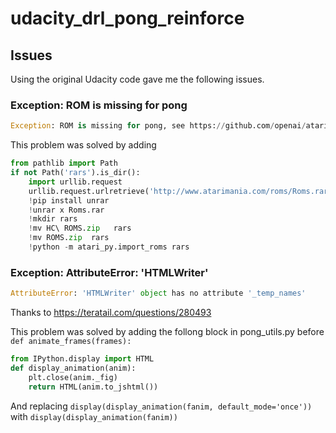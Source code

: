 # udacity_drl_pong_reinforce

## Issues
Using the original Udacity code gave me the following issues.

### Exception: ROM is missing for pong
```python
Exception: ROM is missing for pong, see https://github.com/openai/atari-py#roms for instructions
```
This problem was solved by adding 
```python
from pathlib import Path
if not Path('rars').is_dir():
    import urllib.request
    urllib.request.urlretrieve('http://www.atarimania.com/roms/Roms.rar','Roms.rar')
    !pip install unrar
    !unrar x Roms.rar
    !mkdir rars
    !mv HC\ ROMS.zip   rars
    !mv ROMS.zip  rars
    !python -m atari_py.import_roms rars
```

### Exception: AttributeError: 'HTMLWriter'
```python
AttributeError: 'HTMLWriter' object has no attribute '_temp_names' 
```
Thanks to https://teratail.com/questions/280493

This problem was solved by adding the follong block in pong_utils.py before `def animate_frames(frames):`

```python
from IPython.display import HTML
def display_animation(anim):
    plt.close(anim._fig)
    return HTML(anim.to_jshtml())
```
And replacing `display(display_animation(fanim, default_mode='once'))` with `display(display_animation(fanim))`
